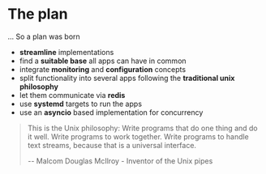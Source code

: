 # The plan

... So a plan was born

- **streamline** implementations
- find a **suitable base** all apps can have in common
- integrate **monitoring** and **configuration** concepts
- split functionality into several apps following the **traditional unix philosophy**
- let them communicate via **redis**
- use **systemd** targets to run the apps
- use an **asyncio** based implementation for concurrency

> This is the Unix philosophy: Write programs that do one thing and do it well. Write programs to work together. Write programs to handle text streams, because that is a universal interface.
>
> -- Malcom Douglas McIlroy - Inventor of the Unix pipes

